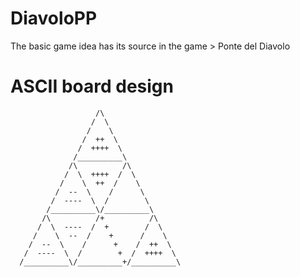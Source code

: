 # DiavoloPP
The basic game idea has its source in the game > Ponte del Diavolo

# ASCII board design
```
                   /\
                  /  \
                 /    \
                /  ++  \
               /  ++++  \
              /__________\
             /\          /\
            /  \  ++++  /  \
           /    \  ++  /    \
          /  --  \    /      \
         /  ----  \  /        \
        /__________\/__________\
       /\          /+          /\
      /  \  ----  /  +        /  \
     /    \  --  /    +      /    \
    /  --  \    /      +    /  ++  \
   /  ----  \  /        +  /  ++++  \
  /__________\/__________+/__________\
```
